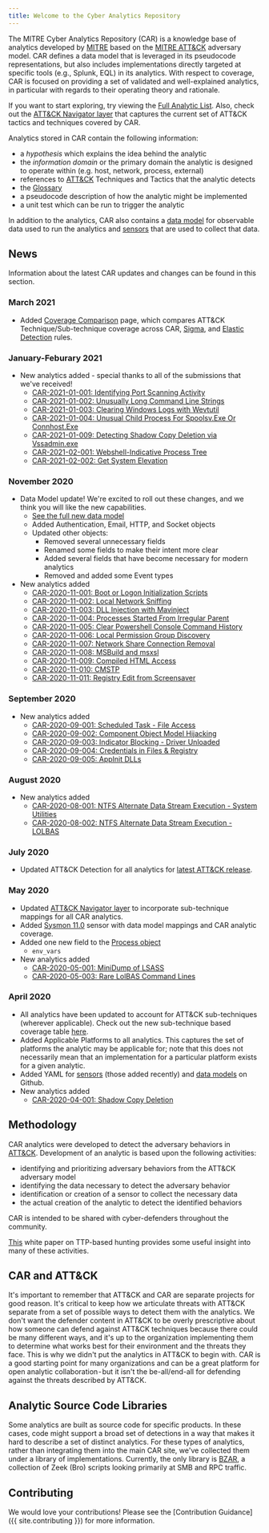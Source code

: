 ```yaml
---
title: Welcome to the Cyber Analytics Repository
---
```


The MITRE Cyber Analytics Repository (CAR) is a knowledge base of analytics developed by [MITRE](https://www.mitre.org) based on the [MITRE ATT&CK](https://attack.mitre.org/) adversary model. CAR defines a data model that is leveraged in its pseudocode representations, but also includes implementations directly targeted at specific tools (e.g., Splunk, EQL) in its analytics. With respect to coverage, CAR is focused on providing a set of validated and well-explained analytics, in particular with regards to their operating theory and rationale.

If you want to start exploring, try viewing the [Full Analytic List](analytics). Also, check out the [ATT&CK Navigator layer](https://mitre-attack.github.io/attack-navigator/beta/enterprise/#layerURL=https%3A%2F%2Fraw.githubusercontent.com%2Fmitre-attack%2Fcar%2Fmaster%2Fdocs%2Fcar_attack%2Fcar_attack.json) that captures the current set of ATT&CK tactics and techniques covered by CAR.

Analytics stored in CAR contain the following information:
* a *hypothesis* which explains the idea behind the analytic
* the *information domain* or the primary domain the analytic is designed to operate within (e.g. host, network, process, external)
* references to [ATT&CK](https://attack.mitre.org/) Techniques and Tactics that the analytic detects
* the [Glossary](Glossary)
* a pseudocode description of how the analytic might be implemented
* a unit test which can be run to trigger the analytic

In addition to the analytics, CAR also contains a [data model](data_model) for observable data used to run the analytics and [sensors](sensors) that are used to collect that data.

## News
Information about the latest CAR updates and changes can be found in this section.

### March 2021
* Added [Coverage Comparison](/coverage) page, which compares ATT&CK Technique/Sub-technique coverage across CAR, [Sigma](https://github.com/SigmaHQ/sigma), and [Elastic Detection](https://github.com/elastic/detection-rules) rules.

### January-Feburary 2021
* New analytics added - special thanks to all of the submissions that we've received!
  * [CAR-2021-01-001: Identifying Port Scanning Activity](/analytics/CAR-2021-01-001)
  * [CAR-2021-01-002: Unusually Long Command Line Strings](/analytics/CAR-2021-01-002)
  * [CAR-2021-01-003: Clearing Windows Logs with Wevtutil](/analytics/CAR-2021-01-003)
  * [CAR-2021-01-004: Unusual Child Process For Spoolsv.Exe Or Connhost.Exe](/analytics/CAR-2021-01-004)
  * [CAR-2021-01-009: Detecting Shadow Copy Deletion via Vssadmin.exe](/analytics/CAR-2021-01-009)
  * [CAR-2021-02-001: Webshell-Indicative Process Tree](/analytics/CAR-2021-02-001)
  * [CAR-2021-02-002: Get System Elevation](/analytics/CAR-2021-02-002)

### November 2020
* Data Model update! We're excited to roll out these changes, and we think you will like the new capabilities.
  * [See the full new data model](data_model)
  * Added Authentication, Email, HTTP, and Socket objects
  * Updated other objects: 
    * Removed several unnecessary fields
    * Renamed some fields to make their intent more clear
    * Added several fields that have become necessary for modern analytics
    * Removed and added some Event types
* New analytics added
  * [CAR-2020-11-001: Boot or Logon Initialization Scripts](/analytics/CAR-2020-11-001)
  * [CAR-2020-11-002: Local Network Sniffing](/analytics/CAR-2020-11-002)
  * [CAR-2020-11-003: DLL Injection with Mavinject](/analytics/CAR-2020-11-003)
  * [CAR-2020-11-004: Processes Started From Irregular Parent](/analytics/CAR-2020-11-004)
  * [CAR-2020-11-005: Clear Powershell Console Command History](/analytics/CAR-2020-11-005)
  * [CAR-2020-11-006: Local Permission Group Discovery](/analytics/CAR-2020-11-006)
  * [CAR-2020-11-007: Network Share Connection Removal](/analytics/CAR-2020-11-007)
  * [CAR-2020-11-008: MSBuild and msxsl](/analytics/CAR-2020-11-008)
  * [CAR-2020-11-009: Compiled HTML Access](/analytics/CAR-2020-11-009)
  * [CAR-2020-11-010: CMSTP](/analytics/CAR-2020-11-010)
  * [CAR-2020-11-011: Registry Edit from Screensaver](/analytics/CAR-2020-11-011)
  
### September 2020
* New analytics added
  * [CAR-2020-09-001: Scheduled Task - File Access](/analytics/CAR-2020-09-001)
  * [CAR-2020-09-002: Component Object Model Hijacking](/analytics/CAR-2020-09-002)
  * [CAR-2020-09-003: Indicator Blocking - Driver Unloaded](/analytics/CAR-2020-09-003)
  * [CAR-2020-09-004: Credentials in Files & Registry](/analytics/CAR-2020-09-004)
  * [CAR-2020-09-005: AppInit DLLs](/analytics/CAR-2020-09-005)

### August 2020
* New analytics added
  * [CAR-2020-08-001: NTFS Alternate Data Stream Execution - System Utilities](/analytics/CAR-2020-08-001)
  * [CAR-2020-08-002: NTFS Alternate Data Stream Execution - LOLBAS](/analytics/CAR-2020-08-002)
  
### July 2020
* Updated ATT&CK Detection for all analytics for [latest ATT&CK release](https://attack.mitre.org/resources/updates/updates-july-2020/).

### May 2020
* Updated [ATT&CK Navigator layer](https://mitre-attack.github.io/attack-navigator/beta/enterprise/#layerURL=https%3A%2F%2Fraw.githubusercontent.com%2Fmitre-attack%2Fcar%2Fmaster%2Fdocs%2Fcar_attack%2Fcar_attack.json) to incorporate sub-technique mappings for all CAR analytics.
* Added [Sysmon 11.0](/sensors/sysmon_11.0) sensor with data model mappings and CAR analytic coverage.
* Added one new field to the [Process object](/data_model/process)
  * `env_vars`
* New analytics added
  * [CAR-2020-05-001: MiniDump of LSASS](/analytics/CAR-2020-05-001)
  * [CAR-2020-05-003: Rare LolBAS Command Lines](/analytics/CAR-2020-05-003)

### April 2020
* All analytics have been updated to account for ATT&CK sub-techniques (wherever applicable). Check out the new sub-technique based coverage table [here](/analytics/index.html#analytic-list-by-techniquesub-technique-coverage).
* Added Applicable Platforms to all analytics. This captures the set of platforms the analytic may be applicable for; note that this does not necessarily mean that an implementation for a particular platform exists for a given analytic.
* Added YAML for [sensors](https://github.com/mitre-attack/car/tree/master/sensors) (those added recently) and [data models](https://github.com/mitre-attack/car/tree/master/data_model) on Github.
* New analytics added
  * [CAR-2020-04-001: Shadow Copy Deletion](/analytics/CAR-2020-04-001)

## Methodology
CAR analytics were developed to detect the adversary behaviors in [ATT&CK](https://attack.mitre.org/). Development of an analytic is based upon the following activities: 
* identifying and prioritizing adversary behaviors from the ATT&CK adversary model 
* identifying the data necessary to detect the adversary behavior
* identification or creation of a sensor to collect the necessary data
* the actual creation of the analytic to detect the identified behaviors

CAR is intended to be shared with cyber-defenders throughout the community.

[This](https://www.mitre.org/publications/technical-papers/ttp-based-hunting) white paper on TTP-based hunting provides some useful insight into many of these activities.

## CAR and ATT&CK

It's important to remember that ATT&CK and CAR are separate projects for good reason. It's critical to keep how we articulate threats with ATT&CK separate from a set of possible ways to detect them with the analytics. We don't want the defender content in ATT&CK to be overly prescriptive about how someone can defend against ATT&CK techniques because there could be many different ways, and it's up to the organization implementing them to determine what works best for their environment and the threats they face. This is why we didn't put the analytics in ATT&CK to begin with. CAR is a good starting point for many organizations and can be a great platform for open analytic collaboration - but it isn't the be-all/end-all for defending against the threats described by ATT&CK.

## Analytic Source Code Libraries

Some analytics are built as source code for specific products. In these cases, code might support a broad set of detections in a way that makes it hard to describe a set of distinct analytics. For these types of analytics, rather than integrating them into the main CAR site, we've collected them under a library of implementations. Currently, the only library is [BZAR](https://github.com/mitre-attack/bzar), a collection of Zeek (Bro) scripts looking primarily at SMB and RPC traffic.

## Contributing

We would love your contributions! Please see the [Contribution Guidance]({{ site.contributing }}) for more information.
